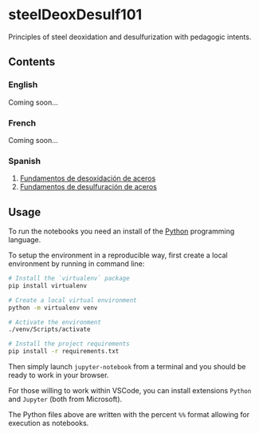 # steelDeoxDesulf101

Principles of steel deoxidation and desulfurization with pedagogic intents.

## Contents

### English

Coming soon...

### French

Coming soon...

### Spanish

1. [Fundamentos de desoxidación de aceros](src/es/Deox.py)
2. [Fundamentos de desulfuración de aceros](src/es/Desulf.py)

## Usage

To run the notebooks you need an install of the [Python](https://www.python.org/) programming language.

To setup the environment in a reproducible way, first create a local environment by running in command line:

```bash
# Install the `virtualenv` package
pip install virtualenv

# Create a local virtual environment
python -m virtualenv venv

# Activate the environment
./venv/Scripts/activate

# Install the project requirements
pip install -r requirements.txt 
```

Then simply launch `jupyter-notebook` from a terminal and you should be ready to work in your browser.

For those willing to work within VSCode, you can install extensions `Python` and `Jupyter` (both from Microsoft).

The Python files above are written with the percent `%%` format allowing for execution as notebooks.
